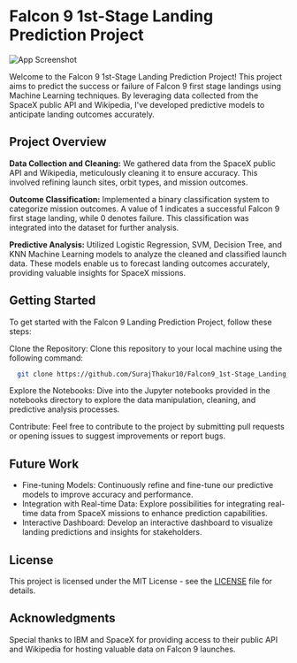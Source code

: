 
# Falcon 9 1st-Stage Landing Prediction Project


![App Screenshot](https://laughingsquid.com/wp-content/uploads/2019/04/2-of-3-SpaceX-Boosters-Landing.gif?w=480)


Welcome to the Falcon 9 1st-Stage Landing Prediction Project! This project aims to predict the success or failure of Falcon 9 first stage landings using Machine Learning techniques. By leveraging data collected from the SpaceX public API and Wikipedia, I've developed predictive models to anticipate landing outcomes accurately.




## Project Overview

**Data Collection and Cleaning:** We gathered data from the SpaceX public API and Wikipedia, meticulously cleaning it to ensure accuracy. This involved refining launch sites, orbit types, and mission outcomes.

**Outcome Classification:** Implemented a binary classification system to categorize mission outcomes. A value of 1 indicates a successful Falcon 9 first stage landing, while 0 denotes failure. This classification was integrated into the dataset for further analysis.

**Predictive Analysis:** Utilized Logistic Regression, SVM, Decision Tree, and KNN Machine Learning models to analyze the cleaned and classified launch data. These models enable us to forecast landing outcomes accurately, providing valuable insights for SpaceX missions.



## Getting Started
To get started with the Falcon 9 Landing Prediction Project, follow these steps:

Clone the Repository: Clone this repository to your local machine using the following command:

```bash
  git clone https://github.com/SurajThakur10/Falcon9_1st-Stage_Landing_Prediction.git
```
Explore the Notebooks: Dive into the Jupyter notebooks provided in the notebooks directory to explore the data manipulation, cleaning, and predictive analysis processes.

Contribute: Feel free to contribute to the project by submitting pull requests or opening issues to suggest improvements or report bugs.


## Future Work



- Fine-tuning Models: Continuously refine and fine-tune our predictive models to improve accuracy and performance.
- Integration with Real-time Data: Explore possibilities for integrating real-time data from SpaceX missions to enhance prediction capabilities.
- Interactive Dashboard: Develop an interactive dashboard to visualize landing predictions and insights for stakeholders.




## License

This project is licensed under the MIT License - see the [LICENSE](https://github.com/SurajThakur10/Falcon9_1st-Stage_Landing_Prediction/blob/main/LICENSE) file for details.

## Acknowledgments

Special thanks to IBM and SpaceX for providing access to their public API and Wikipedia for hosting valuable data on Falcon 9 launches.


